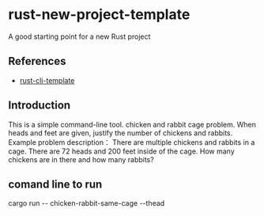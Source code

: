 # rust-new-project-template
A good starting point for a new Rust project

## References

* [rust-cli-template](https://github.com/kbknapp/rust-cli-template)

## Introduction
This is a simple command-line tool. chicken and rabbit cage problem. When heads and feet are given, justify the number of chickens and rabbits.
Example problem description：
There are multiple chickens and rabbits in a cage. There are 72 heads and 200 feet inside of the cage. How many chickens are in there and how many rabbits?

## comand line to run
cargo run -- chicken-rabbit-same-cage --thead <head> <leg>
